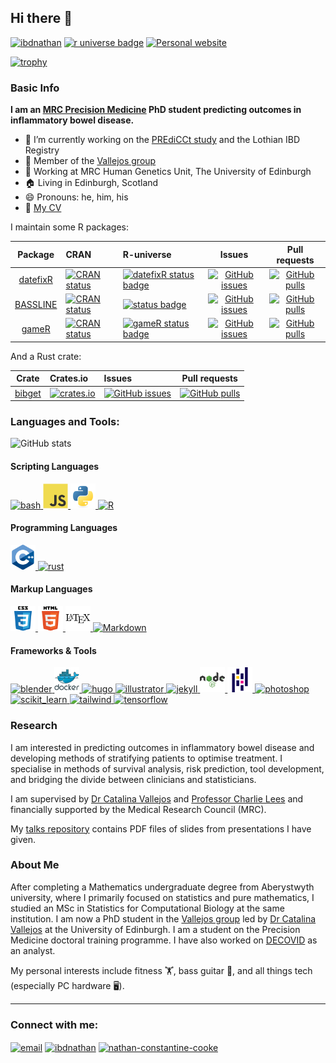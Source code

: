 ## Hi there 👋

<p align="left"> <a href="https://twitter.com/ibdnathan" target="blank"><img src="https://img.shields.io/twitter/follow/ibdnathan?logo=twitter&style=for-the-badge" alt="ibdnathan" height="25" /></a> <a href="https://nathansam.r-universe.dev" target="blank"><img src="https://nathansam.r-universe.dev/badges/:total?style=flat" alt="r universe badge" height="25" /></a> <a href="https://www.constantine-cooke.com" target="blank"><img src="https://img.shields.io/website?down_message=offline&label=Personal%20website&logo=hugo&style=for-the-badge&up_message=online&url=https%3A%2F%2Fwww.constantine-cooke.com" alt="Personal website" height="25" /></a> 
</p>

[![trophy](https://github-profile-trophy.vercel.app/?username=nathansam&row=1&column=6)](https://github.com/ryo-ma/github-profile-trophy)

### Basic Info 

**I am an [MRC Precision Medicine](https://www.ed.ac.uk/usher/precision-medicine) PhD student predicting outcomes in inflammatory bowel disease.**

- 🔭 I’m currently working on the [PREdiCCt study](https://www.predicct.co.uk) and the Lothian IBD Registry
- :balloon: Member of the [Vallejos group](https://vallejosgroup.github.io/)
- :office: Working at MRC Human Genetics Unit, The University of Edinburgh
- :house: Living in Edinburgh, Scotland
- 😄 Pronouns: he, him, his
- :page_facing_up: [My CV](https://github.com/nathansam/nathansam.github.io/blob/master/assets/pdf/My_CV.pdf)



I maintain some R packages:

| Package | CRAN | R-universe| Issues | Pull requests |
|:-------:|:-----| :---------|:------:|:-------------:|
| [datefixR](https://github.com/ropensci/datefixR) | [![CRAN status](https://www.r-pkg.org/badges/version/datefixR)](https://CRAN.R-project.org/package=datefixR) | [![datefixR status badge](https://nathansam.r-universe.dev/badges/datefixR)](https://nathansam.r-universe.dev) | [![GitHub issues](https://img.shields.io/github/issues/ropensci/datefixR)](https://github.com/ropensci/datefixR/issues) | [![GitHub pulls](https://img.shields.io/github/issues-pr/ropensci/datefixR)](https://github.com/ropensci/datfixR/pulls)| 
| [BASSLINE](https://github.com/nathansam/BASSLINE) | [![CRAN status](https://www.r-pkg.org/badges/version/BASSLINE)](https://CRAN.R-project.org/package=BASSLINE) | [![status badge](https://nathansam.r-universe.dev/badges/BASSLINE)](https://nathansam.r-universe.dev) |  [![GitHub issues](https://img.shields.io/github/issues/nathansam/BASSLINE)](https://github.com/nathansam/BASSLINE/issues) | [![GitHub pulls](https://img.shields.io/github/issues-pr/nathansam/BASSLINE)](https://github.com/nathansam/BASSLINE/pulls)|
| [gameR](https://github.com/nathansam/gameR) | [![CRAN status](https://www.r-pkg.org/badges/version/gameR)](https://CRAN.R-project.org/package=gameR) | [![gameR status badge](https://nathansam.r-universe.dev/badges/gameR)](https://nathansam.r-universe.dev) |  [![GitHub issues](https://img.shields.io/github/issues/nathansam/gameR)](https://github.com/nathansam/gameR/issues) | [![GitHub pulls](https://img.shields.io/github/issues-pr/nathansam/gameR)](https://github.com/nathansam/gameR/pulls)|

And a Rust crate:


| Crate | Crates.io | Issues | Pull requests |
|:-----:|:----------| :------|:-------------:|
[bibget](https://github.com/nathansam/bibget) | [![crates.io](https://img.shields.io/crates/v/bibget.svg)](https://crates.io/crates/bibget)|  [![GitHub issues](https://img.shields.io/github/issues/nathansam/bibget)](https://github.com/nathansam/bibget/issues) | [![GitHub pulls](https://img.shields.io/github/issues-pr/nathansam/bibget)](https://github.com/nathansam/bibget/pulls)|

<h3 align="left">Languages and Tools:</h3>

<p align="left"> <img src="https://github-readme-stats.vercel.app/api/top-langs?username=nathansam&layout=compact&hide=tex,html,groovy&theme=synthwave" alt="GitHub stats"  height="200" /> </p>

<h4> Scripting Languages </h4>

<p align="left"> <a href="https://www.gnu.org/software/bash/" target="_blank" rel="noreferrer"> <img src="https://www.vectorlogo.zone/logos/gnu_bash/gnu_bash-icon.svg" alt="bash" width="40" height="40"/> </a>
<a href="https://developer.mozilla.org/en-US/docs/Web/JavaScript" target="_blank" rel="noreferrer"> <img src="https://raw.githubusercontent.com/devicons/devicon/master/icons/javascript/javascript-original.svg" alt="javascript" width="40" height="40"/> </a>
<a href="https://www.python.org" target="_blank" rel="noreferrer"> <img src="https://raw.githubusercontent.com/devicons/devicon/master/icons/python/python-original.svg" alt="python" width="40" height="40"/> </a>
<a href="https://cran.r-project.org/" target="_blank" rel="noreferrer"> <img src="https://cran.r-project.org/Rlogo.svg" alt="R" width="40" height="40"/> </a>
 
 <h4> Programming Languages </h4>
 
<a href="https://cplusplus.com" target="_blank" rel="noreferrer"> <img src="https://raw.githubusercontent.com/devicons/devicon/master/icons/cplusplus/cplusplus-original.svg" alt="C++" width="40" height="40"/> </a>
<a href="https://www.rust-lang.org" target="_blank" rel="noreferrer"> <img src="https://cdn.jsdelivr.net/gh/devicons/devicon@latest/icons/rust/rust-original.svg" alt="rust" width="40" height="40"/> </a>

 <h4> Markup Languages </h4>
 
 <a href="https://www.w3schools.com/css/" target="_blank" rel="noreferrer"> <img src="https://raw.githubusercontent.com/devicons/devicon/master/icons/css3/css3-original-wordmark.svg" alt="css3" width="40" height="40"/> </a>
<a href="https://www.w3.org/html/" target="_blank" rel="noreferrer"> <img src="https://raw.githubusercontent.com/devicons/devicon/master/icons/html5/html5-original-wordmark.svg" alt="html5" width="40" height="40"/> </a>
<a href="https://www.latex-project.org" target="_blank" rel="noreferrer"> <img src="https://raw.githubusercontent.com/devicons/devicon/master/icons/latex/latex-original.svg" alt="LaTeX" width="40" height="40"/> </a> 
<a href="https://www.markdownguide.org/basic-syntax/" target="_blank" rel="noreferrer"> <img src="https://upload.wikimedia.org/wikipedia/commons/4/48/Markdown-mark.svg" alt="Markdown" width="40" height="40"/> </a> 

 <h4> Frameworks & Tools </h4>

 <a href="https://www.blender.org/" target="_blank" rel="noreferrer"> <img src="https://download.blender.org/branding/community/blender_community_badge_white.svg" alt="blender" width="40" height="40"/> </a>
<a href="https://www.docker.com/" target="_blank" rel="noreferrer"> <img src="https://raw.githubusercontent.com/devicons/devicon/master/icons/docker/docker-original-wordmark.svg" alt="docker" width="40" height="40"/> </a>
<a href="https://gohugo.io/" target="_blank" rel="noreferrer"> <img src="https://api.iconify.design/logos-hugo.svg" alt="hugo" width="40" height="40"/> </a>
<a href="https://www.adobe.com/in/products/illustrator.html" target="_blank" rel="noreferrer"> <img src="https://www.vectorlogo.zone/logos/adobe_illustrator/adobe_illustrator-icon.svg" alt="illustrator" width="40" height="40"/> </a>
 <a href="https://jekyllrb.com/" target="_blank" rel="noreferrer"> <img src="https://www.vectorlogo.zone/logos/jekyllrb/jekyllrb-icon.svg" alt="jekyll" width="40" height="40"/> </a>
<a href="https://nodejs.org" target="_blank" rel="noreferrer"> <img src="https://raw.githubusercontent.com/devicons/devicon/master/icons/nodejs/nodejs-original-wordmark.svg" alt="nodejs" width="40" height="40"/> </a>
<a href="https://pandas.pydata.org/" target="_blank" rel="noreferrer"> <img src="https://raw.githubusercontent.com/devicons/devicon/2ae2a900d2f041da66e950e4d48052658d850630/icons/pandas/pandas-original.svg" alt="pandas" width="40" height="40"/> </a>
<a href="https://www.photoshop.com/en" target="_blank" rel="noreferrer"> <img src="https://cdn.jsdelivr.net/gh/devicons/devicon@latest/icons/photoshop/photoshop-original.svg" alt="photoshop" width="40" height="40"/> </a>
<a href="https://scikit-learn.org/" target="_blank" rel="noreferrer"> <img src="https://upload.wikimedia.org/wikipedia/commons/0/05/Scikit_learn_logo_small.svg" alt="scikit_learn" width="40" height="40"/> </a>
<a href="https://tailwindcss.com/" target="_blank" rel="noreferrer"> <img src="https://www.vectorlogo.zone/logos/tailwindcss/tailwindcss-icon.svg" alt="tailwind" width="40" height="40"/> </a>
<a href="https://www.tensorflow.org" target="_blank" rel="noreferrer"> <img src="https://www.vectorlogo.zone/logos/tensorflow/tensorflow-icon.svg" alt="tensorflow" width="40" height="40"/> </a> </p>

### Research

I am interested in predicting outcomes in inflammatory bowel disease and developing methods of stratifying patients to optimise treatment. I specialise in methods of survival analysis, risk prediction, tool development, and bridging the divide between clinicians and statisticians. 

I am supervised by [Dr Catalina Vallejos](https://github.com/catavallejos) and [Professor Charlie Lees](https://charlielees.com) and financially supported by the Medical Research Council (MRC). 

My [talks repository](https://github.com/nathansam/talks) contains PDF files of slides from presentations I have given.

### About Me

After completing a Mathematics undergraduate degree from Aberystwyth university, where I primarily focused on statistics and pure mathematics, I studied an MSc in Statistics for Computational Biology at the same institution. I am now a PhD student in the [Vallejos group](https://vallejosgroup.github.io/) led by [Dr Catalina Vallejos](https://github.com/catavallejos) at the University of Edinburgh. I am a student on the Precision Medicine doctoral training programme. I have also worked on [DECOVID](https://www.decovid.org) as an analyst.

My personal interests include fitness 🏋️, bass guitar 🎸, and all things tech (especially PC hardware :desktop_computer:).

---

 <h3 align="left">Connect with me:</h3>
<p align="left">
<a href="mailto:nathan.constantine-cooke@ed.ac.uk" target="blank"><img align="center" src="https://www.svgrepo.com/show/285/email.svg" alt="email" height="30" width="40" /></a>
<a href="https://twitter.com/ibdnathan" target="blank"><img align="center" src="https://raw.githubusercontent.com/rahuldkjain/github-profile-readme-generator/master/src/images/icons/Social/twitter.svg" alt="ibdnathan" height="30" width="40" /></a>
<a href="https://linkedin.com/in/nathan-constantine-cooke" target="blank"><img align="center" src="https://raw.githubusercontent.com/rahuldkjain/github-profile-readme-generator/master/src/images/icons/Social/linked-in-alt.svg" alt="nathan-constantine-cooke" height="30" width="40" /></a>
</p>
 

